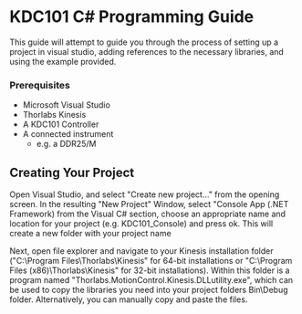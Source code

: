 # KDC101 C\# Programming Guide

This guide will attempt to guide you through the process of setting up a project in visual studio, adding references to the necessary libraries, and using the example provided.

### Prerequisites

  - Microsoft Visual Studio
  - Thorlabs Kinesis
  - A KDC101 Controller
  - A connected instrument
    * e.g. a DDR25/M

## Creating Your Project

Open Visual Studio, and select "Create new project..." from the opening screen. In the resulting "New Project" Window, select "Console App (.NET Framework) from the Visual C# section, choose an appropriate name and location for your project (e.g. KDC101_Console) and press ok. This will create a new folder with your project name

Next, open file explorer and navigate to your Kinesis installation folder ("C:\Program Files\Thorlabs\Kinesis" for 64-bit installations or "C:\Program Files (x86)\Thorlabs\Kinesis" for 32-bit installations). Within this folder is a program named "Thorlabs.MotionControl.Kinesis.DLLutility.exe", which can be used to copy the libraries you need into your project folders Bin\\Debug folder. Alternatively, you can manually copy and paste the files.
